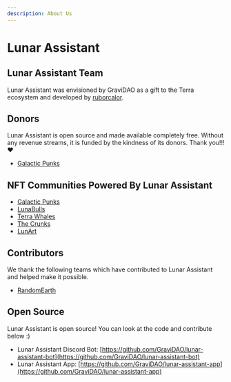 ```yaml
---
description: About Us
---
```


# Lunar Assistant

## Lunar Assistant Team

Lunar Assistant was envisioned by GraviDAO as a gift to the Terra ecosystem and developed by [ruborcalor](https://twitter.com/ruborcalor).

## Donors

Lunar Assistant is open source and made available completely free. Without any revenue streams,  it is funded by the kindness of its donors. Thank you!!! ❤️

* [Galactic Punks](https://twitter.com/galactic\_punks)

## NFT Communities Powered By Lunar Assistant

* [Galactic Punks](https://twitter.com/galactic\_punks)
* [LunaBulls](https://twitter.com/LunaBulls)
* [Terra Whales](https://twitter.com/terrawhales)
* [The Crunks](https://twitter.com/crunks\_nft)
* [LunArt](https://twitter.com/LunArt\_NFT)

## Contributors

We thank the following teams which have contributed to Lunar Assistant and helped make it possible.

* [RandomEarth](https://twitter.com/randomearth\_io)

## Open Source

Lunar Assistant is open source! You can look at the code and contribute below :)

* Lunar Assistant Discord Bot: [https://github.com/GraviDAO/lunar-assistant-bot](https://github.com/GraviDAO/lunar-assistant-bot)
* Lunar Assistant App: [https://github.com/GraviDAO/lunar-assistant-app](https://github.com/GraviDAO/lunar-assistant-app)

